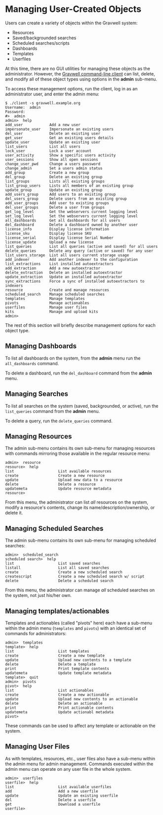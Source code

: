 # Managing User-Created Objects

Users can create a variety of objects within the Gravwell system:

* Resources
* Saved/backgrounded searches
* Scheduled searches/scripts
* Dashboards
* Templates
* Userfiles

At this time, there are no GUI utilities for managing these objects as the administrator. However, the [Gravwell command-line client](/cli/cli) can list, delete, and modify all of these object types using options in the **admin** sub-menu.

To access these management options, run the client, log in as an administrator user, and enter the admin menu:

```
$ ./client -s gravwell.example.org
Username:  admin
Password:  
#>  admin
admin>  help
add_user            Add a new user
impersonate_user    Impersonate an existing users
del_user            Delete an existing user
get_user            Get an existing users details
update_user         Update an existing user
list_users          List all users
lock_user           Lock a user account
user_activity       Show a specific users activity
user_sessions       Show all open sessions
change_user_pwd     Change a users password
change_admin        Set a users admin status
add_group           Create a new group
del_group           Delete an existing group
list_groups         Lists all existing groups
list_group_users    Lists all members of an existing group
update_group        Update an existing group
add_users_group     Add users to an existing group
del_users_group     Delete users from an existing group
add_user_groups     Add user to existing groups
del_user_groups     Delete a user from groups
get_log_level       Get the webservers current logging level
set_log_level       Set the webservers current logging level
all_dashboards      Get all dashboards for all users
del_dashboard       Delete a dashboard owned by another user
license_info        Display license information
license_sku         Display license SKU
license_serial      Display license Serial Number
license_update      Upload a new license
list_queries        List all queries (active and saved) for all users
delete_queries      Delete any query (active or saved) for any user
list_users_storage  List all users current storage usage
add_indexer         Add another indexer to the configuration
list_extractions    List installed autoextractors
add_extraction      Add a new autoextractor
delete_extraction   Delete an installed autoextractor
update_extraction   Update an installed autoextractor
sync_extractions    Force a sync of installed autoextractors to indexers
resource            Create and manage resources
scheduled_search    Manage scheduled searches
templates           Manage templates
pivots              Manage actionables
userfiles           Manage user files
kits                Manage and upload kits
admin>
```

The rest of this section will briefly describe management options for each object type.

## Managing Dashboards

To list all dashboards on the system, from the **admin** menu run the `all_dashboards` command.

To delete a dashboard, run the `del_dashboard` command from the **admin** menu.

## Managing Searches

To list all searches on the system (saved, backgrounded, or active), run the `list_queries` command from the **admin** menu.

To delete a query, run the `delete_queries` command.

## Managing Resources

The admin sub-menu contains its own sub-menu for managing resources with commands mirroring those available in the regular resource menu:

```
admin>  resource
resource>  help
list                	List available resources
create              	Create a new resource
update              	Upload new data to a resource
delete              	Delete a resource
updatemeta          	Update resource metadata
resource>  
```

From this menu, the administrator can list *all* resources on the system, modify a resource's contents, change its name/description/ownership, or delete it.

## Managing Scheduled Searches

The admin sub-menu contains its own sub-menu for managing scheduled searches:

```
admin>  scheduled_search
scheduled search>  help
list                	List saved searches
listall             	List all saved searches
create              	Create a new scheduled search
createscript        	Create a new scheduled search w/ script
delete              	Delete a scheduled search
```

From this menu, the administrator can manage *all* scheduled searches on the system, not just his/her own.

## Managing templates/actionables

Templates and actionables (called "pivots" here) each have a sub-menu within the admin menu (`templates` and `pivots`) with an identical set of commands for administrators:

```
admin>  templates
template>  help
list                	List templates
create              	Create a new template
update              	Upload new contents to a template
delete              	Delete a template
print               	Print template contents
updatemeta          	Update template metadata
template>  quit
admin>  pivots
pivot>  help
list                	List actionables
create              	Create a new actionable
update              	Upload new contents to an actionable
delete              	Delete an actionable
print               	Print actionable contents
updatemeta          	Update actionabl metadata
pivot>
```

These commands can be used to affect any template or actionable on the system.

## Managing User Files

As with templates, resources, etc., user files also have a sub-menu within the admin menu for admin management. Commands executed within the admin menu can operate on any user file in the whole system.

```
admin>  userfiles
userfile>  help
list                	List available userfiles
add                 	Add a new userfile
update              	Update an existing userfile
del                 	Delete a userfile
get                 	Download a userfile
userfile> 
```
